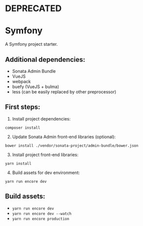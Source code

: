 DEPRECATED
==========

Symfony
=======

A Symfony project starter.

Additional dependencies:
------------------------

* Sonata Admin Bundle
* VueJS
* webpack
* buefy (VueJS + bulma)
* less (can be easily replaced by other preprocessor)

First steps:
------------

1. Install project dependencies:

```composer install```

2. Update Sonata Admin front-end libraries (optional):

```bower install ./vendor/sonata-project/admin-bundle/bower.json```

3. Install project front-end libraries:

```yarn install```

4. Build assets for dev environment:

```yarn run encore dev```


Build assets:
-------------

* `yarn run encore dev`
* `yarn run encore dev --watch`
* `yarn run encore production`
